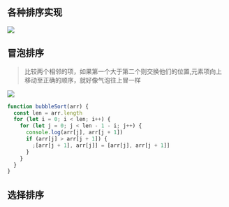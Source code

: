 ## 各种排序实现

![](https://user-gold-cdn.xitu.io/2018/9/9/165bd6dedf755d33?imageView2/0/w/1280/h/960/format/webp/ignore-error/1)

## 冒泡排序

> 比较两个相邻的项，如果第一个大于第二个则交换他们的位置,元素项向上移动至正确的顺序，就好像气泡往上冒一样

![](https://user-gold-cdn.xitu.io/2018/8/14/16538fc898b4742e?imageslim)

```js
function bubbleSort(arr) {
  const len = arr.length
  for (let i = 0; i < len; i++) {
    for (let j = 0; j < len - 1 - i; j++) {
      console.log(arr[j], arr[j + 1])
      if (arr[j] > arr[j + 1]) {
        ;[arr[j + 1], arr[j]] = [arr[j], arr[j + 1]]
      }
    }
  }
}
```

## 选择排序

